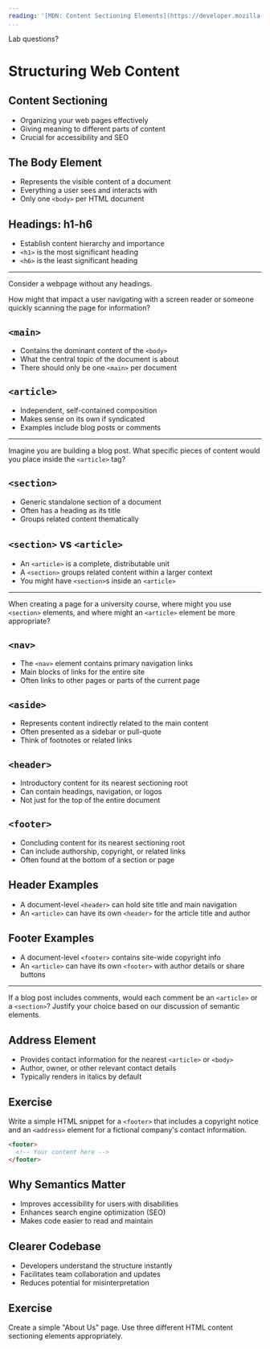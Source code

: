 ```yaml
---
reading: '[MDN: Content Sectioning Elements](https://developer.mozilla.org/en-US/docs/Web/HTML/Reference/Elements#content_sectioning)'
...
```


Lab questions?

# Structuring Web Content

## Content Sectioning

- Organizing your web pages effectively
- Giving meaning to different parts of content
- Crucial for accessibility and SEO

## The Body Element

- Represents the visible content of a document
- Everything a user sees and interacts with
- Only one `<body>` per HTML document

## Headings: h1-h6

- Establish content hierarchy and importance
- `<h1>` is the most significant heading
- `<h6>` is the least significant heading

---

Consider a webpage without any headings.

How might that impact a user navigating with a screen reader or someone quickly scanning the page for information?

## `<main>`

- Contains the dominant content of the `<body>`
- What the central topic of the document is about
- There should only be one `<main>` per document

## `<article>`

- Independent, self-contained composition
- Makes sense on its own if syndicated
- Examples include blog posts or comments

---

Imagine you are building a blog post. What specific pieces of content would you place inside the `<article>` tag?

## `<section>`

- Generic standalone section of a document
- Often has a heading as its title
- Groups related content thematically

## `<section>` vs `<article>`

- An `<article>` is a complete, distributable unit
- A `<section>` groups related content within a larger context
- You might have `<section>`s inside an `<article>`

---

When creating a page for a university course, where might you use `<section>` elements, and where might an `<article>` element be more appropriate?

## `<nav>`

- The `<nav>` element contains primary navigation links
- Main blocks of links for the entire site
- Often links to other pages or parts of the current page

## `<aside>`

- Represents content indirectly related to the main content
- Often presented as a sidebar or pull-quote
- Think of footnotes or related links

## `<header>`

- Introductory content for its nearest sectioning root
- Can contain headings, navigation, or logos
- Not just for the top of the entire document

## `<footer>`

- Concluding content for its nearest sectioning root
- Can include authorship, copyright, or related links
- Often found at the bottom of a section or page

## Header Examples

- A document-level `<header>` can hold site title and main navigation
- An `<article>` can have its own `<header>` for the article title and author

## Footer Examples

- A document-level `<footer>` contains site-wide copyright info
- An `<article>` can have its own `<footer>` with author details or share buttons

---

If a blog post includes comments, would each comment be an `<article>` or a `<section>`? Justify your choice based on our discussion of semantic elements.

## Address Element

- Provides contact information for the nearest `<article>` or `<body>`
- Author, owner, or other relevant contact details
- Typically renders in italics by default

## Exercise

Write a simple HTML snippet for a `<footer>` that includes a copyright notice and an `<address>` element for a fictional company's contact information.

```html
<footer>
  <!-- Your content here -->
</footer>
```

## Why Semantics Matter

- Improves accessibility for users with disabilities
- Enhances search engine optimization (SEO)
- Makes code easier to read and maintain

## Clearer Codebase

- Developers understand the structure instantly
- Facilitates team collaboration and updates
- Reduces potential for misinterpretation

## Exercise

Create a simple "About Us" page. Use three different HTML content sectioning elements appropriately.
